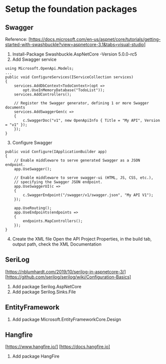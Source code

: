 ﻿# Setup the foundation packages


## Swagger
Reference: [https://docs.microsoft.com/en-us/aspnet/core/tutorials/getting-started-with-swashbuckle?view=aspnetcore-3.1&tabs=visual-studio]

1. Install-Package Swashbuckle.AspNetCore -Version 5.0.0-rc5
2. Add Swagger service
```
using Microsoft.OpenApi.Models;
...
public void ConfigureServices(IServiceCollection services)
{
    services.AddDbContext<TodoContext>(opt =>
        opt.UseInMemoryDatabase("TodoList"));
    services.AddControllers();

    // Register the Swagger generator, defining 1 or more Swagger documents
    services.AddSwaggerGen(c =>
    {
        c.SwaggerDoc("v1", new OpenApiInfo { Title = "My API", Version = "v1" });
    });
}
```
3. Configure Swagger
```
public void Configure(IApplicationBuilder app)
{
    // Enable middleware to serve generated Swagger as a JSON endpoint.
    app.UseSwagger();

    // Enable middleware to serve swagger-ui (HTML, JS, CSS, etc.),
    // specifying the Swagger JSON endpoint.
    app.UseSwaggerUI(c =>
    {
        c.SwaggerEndpoint("/swagger/v1/swagger.json", "My API V1");
    });

    app.UseRouting();
    app.UseEndpoints(endpoints =>
    {
        endpoints.MapControllers();
    });
}
```
4. Create the XML file
Open the API Project Properties, in the build tab, output path, check the XML Documentation


## SeriLog
[https://nblumhardt.com/2019/10/serilog-in-aspnetcore-3/]
[https://github.com/serilog/serilog/wiki/Configuration-Basics]


1. Add package Serilog.AspNetCore
2. Add package Serilog.Sinks.File


## EntityFramework
1. Add package Microsoft.EntityFrameworkCore.Design

## Hangfire
[https://www.hangfire.io/]
[https://docs.hangfire.io]
1. Add package HangFire

